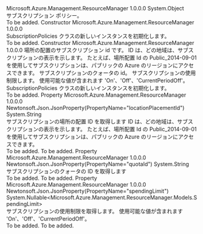 <Type Name="SubscriptionPolicies" FullName="Microsoft.Azure.Management.ResourceManager.Models.SubscriptionPolicies">
  <TypeSignature Language="C#" Value="public class SubscriptionPolicies" />
  <TypeSignature Language="ILAsm" Value=".class public auto ansi beforefieldinit SubscriptionPolicies extends System.Object" />
  <TypeSignature Language="DocId" Value="T:Microsoft.Azure.Management.ResourceManager.Models.SubscriptionPolicies" />
  <TypeSignature Language="VB.NET" Value="Public Class SubscriptionPolicies" />
  <TypeSignature Language="F#" Value="type SubscriptionPolicies = class" />
  <AssemblyInfo>
    <AssemblyName>Microsoft.Azure.Management.ResourceManager</AssemblyName>
    <AssemblyVersion>1.0.0.0</AssemblyVersion>
  </AssemblyInfo>
  <Base>
    <BaseTypeName>System.Object</BaseTypeName>
  </Base>
  <Interfaces />
  <Docs>
    <summary>
            サブスクリプション ポリシー。
            </summary>
    <remarks>To be added.</remarks>
  </Docs>
  <Members>
    <Member MemberName=".ctor">
      <MemberSignature Language="C#" Value="public SubscriptionPolicies ();" />
      <MemberSignature Language="ILAsm" Value=".method public hidebysig specialname rtspecialname instance void .ctor() cil managed" />
      <MemberSignature Language="DocId" Value="M:Microsoft.Azure.Management.ResourceManager.Models.SubscriptionPolicies.#ctor" />
      <MemberSignature Language="VB.NET" Value="Public Sub New ()" />
      <MemberType>Constructor</MemberType>
      <AssemblyInfo>
        <AssemblyName>Microsoft.Azure.Management.ResourceManager</AssemblyName>
        <AssemblyVersion>1.0.0.0</AssemblyVersion>
      </AssemblyInfo>
      <Parameters />
      <Docs>
        <summary>
            SubscriptionPolicies クラスの新しいインスタンスを初期化します。
            </summary>
        <remarks>To be added.</remarks>
      </Docs>
    </Member>
    <Member MemberName=".ctor">
      <MemberSignature Language="C#" Value="public SubscriptionPolicies (string locationPlacementId = null, string quotaId = null, Nullable&lt;Microsoft.Azure.Management.ResourceManager.Models.SpendingLimit&gt; spendingLimit = null);" />
      <MemberSignature Language="ILAsm" Value=".method public hidebysig specialname rtspecialname instance void .ctor(string locationPlacementId, string quotaId, valuetype System.Nullable`1&lt;valuetype Microsoft.Azure.Management.ResourceManager.Models.SpendingLimit&gt; spendingLimit) cil managed" />
      <MemberSignature Language="DocId" Value="M:Microsoft.Azure.Management.ResourceManager.Models.SubscriptionPolicies.#ctor(System.String,System.String,System.Nullable{Microsoft.Azure.Management.ResourceManager.Models.SpendingLimit})" />
      <MemberSignature Language="VB.NET" Value="Public Sub New (Optional locationPlacementId As String = null, Optional quotaId As String = null, Optional spendingLimit As Nullable(Of SpendingLimit) = null)" />
      <MemberSignature Language="F#" Value="new Microsoft.Azure.Management.ResourceManager.Models.SubscriptionPolicies : string * string * Nullable&lt;Microsoft.Azure.Management.ResourceManager.Models.SpendingLimit&gt; -&gt; Microsoft.Azure.Management.ResourceManager.Models.SubscriptionPolicies" Usage="new Microsoft.Azure.Management.ResourceManager.Models.SubscriptionPolicies (locationPlacementId, quotaId, spendingLimit)" />
      <MemberType>Constructor</MemberType>
      <AssemblyInfo>
        <AssemblyName>Microsoft.Azure.Management.ResourceManager</AssemblyName>
        <AssemblyVersion>1.0.0.0</AssemblyVersion>
      </AssemblyInfo>
      <Parameters>
        <Parameter Name="locationPlacementId" Type="System.String" />
        <Parameter Name="quotaId" Type="System.String" />
        <Parameter Name="spendingLimit" Type="System.Nullable&lt;Microsoft.Azure.Management.ResourceManager.Models.SpendingLimit&gt;" />
      </Parameters>
      <Docs>
        <param name="locationPlacementId">場所の配置のサブスクリプション id です。 ID は、どの地域は、サブスクリプションの表示を示します。 たとえば、場所配置 Id の Public_2014-09-01 を使用してサブスクリプションは、パブリックの Azure のリージョンにアクセスできます。</param>
        <param name="quotaId">サブスクリプションのクォータの id。</param>
        <param name="spendingLimit">サブスクリプションの使用制限します。
            使用可能な値が含まれます 'On'、'Off'、'CurrentPeriodOff'。</param>
        <summary>
            SubscriptionPolicies クラスの新しいインスタンスを初期化します。
            </summary>
        <remarks>To be added.</remarks>
      </Docs>
    </Member>
    <Member MemberName="LocationPlacementId">
      <MemberSignature Language="C#" Value="public string LocationPlacementId { get; }" />
      <MemberSignature Language="ILAsm" Value=".property instance string LocationPlacementId" />
      <MemberSignature Language="DocId" Value="P:Microsoft.Azure.Management.ResourceManager.Models.SubscriptionPolicies.LocationPlacementId" />
      <MemberSignature Language="VB.NET" Value="Public ReadOnly Property LocationPlacementId As String" />
      <MemberSignature Language="F#" Value="member this.LocationPlacementId : string" Usage="Microsoft.Azure.Management.ResourceManager.Models.SubscriptionPolicies.LocationPlacementId" />
      <MemberType>Property</MemberType>
      <AssemblyInfo>
        <AssemblyName>Microsoft.Azure.Management.ResourceManager</AssemblyName>
        <AssemblyVersion>1.0.0.0</AssemblyVersion>
      </AssemblyInfo>
      <Attributes>
        <Attribute>
          <AttributeName>Newtonsoft.Json.JsonProperty(PropertyName="locationPlacementId")</AttributeName>
        </Attribute>
      </Attributes>
      <ReturnValue>
        <ReturnType>System.String</ReturnType>
      </ReturnValue>
      <Docs>
        <summary>
            サブスクリプションの場所の配置 ID を取得します ID は、どの地域は、サブスクリプションの表示を示します。 たとえば、場所配置 Id の Public_2014-09-01 を使用してサブスクリプションは、パブリックの Azure のリージョンにアクセスできます。
            </summary>
        <value>To be added.</value>
        <remarks>To be added.</remarks>
      </Docs>
    </Member>
    <Member MemberName="QuotaId">
      <MemberSignature Language="C#" Value="public string QuotaId { get; }" />
      <MemberSignature Language="ILAsm" Value=".property instance string QuotaId" />
      <MemberSignature Language="DocId" Value="P:Microsoft.Azure.Management.ResourceManager.Models.SubscriptionPolicies.QuotaId" />
      <MemberSignature Language="VB.NET" Value="Public ReadOnly Property QuotaId As String" />
      <MemberSignature Language="F#" Value="member this.QuotaId : string" Usage="Microsoft.Azure.Management.ResourceManager.Models.SubscriptionPolicies.QuotaId" />
      <MemberType>Property</MemberType>
      <AssemblyInfo>
        <AssemblyName>Microsoft.Azure.Management.ResourceManager</AssemblyName>
        <AssemblyVersion>1.0.0.0</AssemblyVersion>
      </AssemblyInfo>
      <Attributes>
        <Attribute>
          <AttributeName>Newtonsoft.Json.JsonProperty(PropertyName="quotaId")</AttributeName>
        </Attribute>
      </Attributes>
      <ReturnValue>
        <ReturnType>System.String</ReturnType>
      </ReturnValue>
      <Docs>
        <summary>
            サブスクリプションのクォータの ID を取得します
            </summary>
        <value>To be added.</value>
        <remarks>To be added.</remarks>
      </Docs>
    </Member>
    <Member MemberName="SpendingLimit">
      <MemberSignature Language="C#" Value="public Nullable&lt;Microsoft.Azure.Management.ResourceManager.Models.SpendingLimit&gt; SpendingLimit { get; }" />
      <MemberSignature Language="ILAsm" Value=".property instance valuetype System.Nullable`1&lt;valuetype Microsoft.Azure.Management.ResourceManager.Models.SpendingLimit&gt; SpendingLimit" />
      <MemberSignature Language="DocId" Value="P:Microsoft.Azure.Management.ResourceManager.Models.SubscriptionPolicies.SpendingLimit" />
      <MemberSignature Language="VB.NET" Value="Public ReadOnly Property SpendingLimit As Nullable(Of SpendingLimit)" />
      <MemberSignature Language="F#" Value="member this.SpendingLimit : Nullable&lt;Microsoft.Azure.Management.ResourceManager.Models.SpendingLimit&gt;" Usage="Microsoft.Azure.Management.ResourceManager.Models.SubscriptionPolicies.SpendingLimit" />
      <MemberType>Property</MemberType>
      <AssemblyInfo>
        <AssemblyName>Microsoft.Azure.Management.ResourceManager</AssemblyName>
        <AssemblyVersion>1.0.0.0</AssemblyVersion>
      </AssemblyInfo>
      <Attributes>
        <Attribute>
          <AttributeName>Newtonsoft.Json.JsonProperty(PropertyName="spendingLimit")</AttributeName>
        </Attribute>
      </Attributes>
      <ReturnValue>
        <ReturnType>System.Nullable&lt;Microsoft.Azure.Management.ResourceManager.Models.SpendingLimit&gt;</ReturnType>
      </ReturnValue>
      <Docs>
        <summary>
            サブスクリプションの使用制限を取得します。 使用可能な値が含まれます 'On'、'Off'、'CurrentPeriodOff'。
            </summary>
        <value>To be added.</value>
        <remarks>To be added.</remarks>
      </Docs>
    </Member>
  </Members>
</Type>